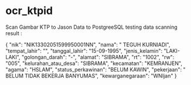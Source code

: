 # ocr_ktpid
Scan Gambar KTP to Jason Data to PostgreeSQL 
testing data scanning result :

{
    "nik": "NIK13302051599950001NN",
    "nama": " TEGUH KURNIADI",
    "tempat_lahir": "",
    "tanggal_lahir": "15-09-1995",
    "jenis_kelamin": "LAKI-LAKI",
    "golongan_darah": "-",
    "alamat": "SIBRAMA",
    "rt": "1002",
    "rw": "005",
    "kelurahan_atau_desa": "SIBRAMA",
    "kecamatan": "KEMRANJEN",
    "agama": "HSLAM",
    "status_perkawinan": "BELUM KAWIN",
    "pekerjaan": "  BELUM TIDAK BEKERJA BANYUMAS",
    "kewarganegaraan": "WNIjan"
}
